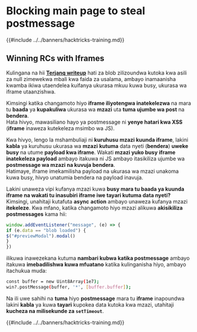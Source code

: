 # Blocking main page to steal postmessage

{{#include ../../banners/hacktricks-training.md}}

## Winning RCs with Iframes

Kulingana na hii [**Terjanq writeup**](https://gist.github.com/terjanq/7c1a71b83db5e02253c218765f96a710) hati za blob zilizoundwa kutoka kwa asili za null zimewekwa mbali kwa faida za usalama, ambayo inamaanisha kwamba ikiwa utaendelea kuifanya ukurasa mkuu kuwa busy, ukurasa wa iframe utaanzishwa.

Kimsingi katika changamoto hiyo **iframe iliyotengwa inatekelezwa** na mara tu **baada** ya **kupakuliwa** ukurasa wa **mzazi** uta **tuma ujumbe wa post** na **bendera**.\
Hata hivyo, mawasiliano hayo ya postmessage ni **yenye hatari kwa XSS** (**iframe** inaweza kutekeleza msimbo wa JS).

Kwa hivyo, lengo la mshambuliaji ni **kuruhusu mzazi kuunda iframe**, lakini **kabla** ya kuruhusu ukurasa wa **mzazi** **kutuma** data nyeti (**bendera**) **uweke busy** na utume **payload kwa iframe**. Wakati **mzazi yuko busy** **iframe inatekeleza payload** ambayo itakuwa ni JS ambayo itasikiliza ujumbe wa **postmessage wa mzazi na kuvuja bendera**.\
Hatimaye, iframe imekamilisha payload na ukurasa wa mzazi unakoma kuwa busy, hivyo unatumia bendera na payload inavuja.

Lakini unaweza vipi kufanya mzazi kuwa **busy mara tu baada ya kuunda iframe na wakati tu inasubiri iframe iwe tayari kutuma data nyeti?** Kimsingi, unahitaji kutafuta **async** **action** ambayo unaweza kufanya mzazi **itekeleze**. Kwa mfano, katika changamoto hiyo mzazi alikuwa **akisikiliza** **postmessages** kama hii:
```javascript
window.addEventListener("message", (e) => {
if (e.data == "blob loaded") {
$("#previewModal").modal()
}
})
```
ilikuwa inawezekana kutuma **nambari kubwa katika postmessage** ambayo itakuwa **imebadilishwa kuwa mfuatano** katika kulinganisha hiyo, ambayo itachukua muda:
```bash
const buffer = new Uint8Array(1e7);
win?.postMessage(buffer, '*', [buffer.buffer]);
```
Na ili uwe sahihi na **tuma** hiyo **postmessage** mara tu **iframe** inapoundwa lakini **kabla** ya kuwa **tayari** kupokea data kutoka kwa mzazi, utahitaji **kucheza na milisekunde za `setTimeout`**.

{{#include ../../banners/hacktricks-training.md}}
